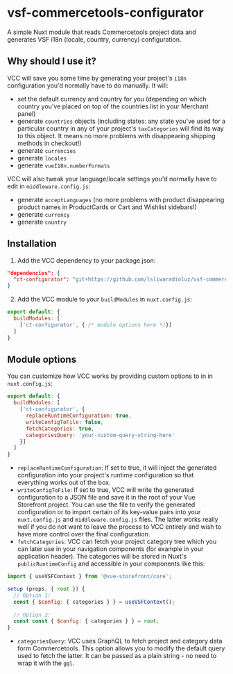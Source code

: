 # vsf-commercetools-configurator
A simple Nuxt module that reads Commercetools project data and generates VSF i18n (locale, country, currency) configuration.

## Why should I use it?
VCC will save you some time by generating your project's `i18n` configuration you'd normally have to do manually. It will:
- set the default currency and country for you (depending on which country you've placed on top of the countries list in your Merchant panel)
- generate `countries` objects (including states: any state you've used for a particular country in any of your project's `taxCategories` will find its way to this object. It means no more problems with disappearing shipping methods in checkout!)
- generate `currencies`
- generate `locales`
- generate `vueI18n.numberFormats`

VCC will also tweak your language/locale settings you'd normally have to edit in `middleware.config.js`:
- generate `acceptLanguages`  (no more problems with product disappearing product names in ProductCards or Cart and Wishlist sidebars!)
- generate `currency`
- generate `country`
## Installation
1. Add the VCC dependency to your package.json:
```json
"dependencies": {
  "ct-configurator": "git+https://github.com/lsliwaradioluz/vsf-commercetools-configurator.git",
}
```
2. Add the VCC module to your `buildModules` in `nuxt.config.js`:
```js
export default: {
  buildModules: [
    ['ct-configurator', { /* module options here */}]
  ]
}
```

## Module options
You can customize how VCC works by providing custom options to in in `nuxt.config.js`:

```js
export default: {
  buildModules: [
    ['ct-configurator', {
      replaceRuntimeConfiguration: true,
      writeConfigToFile: false,
      fetchCategories: true,
      categoriesQuery: 'your-custom-query-string-here'
    }]
  ]
}
```
- `replaceRuntimeConfiguration`: If set to true, it will inject the generated configuration into your project's runtime configuration so that everything works out of the box.
- `writeConfigToFile`: If set to true, VCC will write the generated configuration to a JSON file and save it in the root of your Vue Storefront project. You can use the file to verify the generated configuration or to import certain of its key-value pairs into your `nuxt.config.js` and `middleware.config.js` files. The latter works really well if you do not want to leave the process to VCC entirely and wish to have more control over the final configuration.
- `fetchCategories`: VCC can fetch your project category tree which you can later use in your navigation components (for example in your application header). The categories will be stored in Nuxt's `publicRuntimeConfig` and accessible in your components like this:

```js
import { useVSFContext } from '@vue-storefront/core';

setup (props, { root }) {
  // Option 1:
  const { $config: { categories } } = useVSFContext();
  
  // Option 2:
  const const { $config: { categories } } = root;
}
```

- `categoriesQuery`: VCC uses GraphQL to fetch project and category data form Commercetools. This option allows you to modify the default query used to fetch the latter. It can be passed as a plain string - no need to wrap it with the `gql`.



